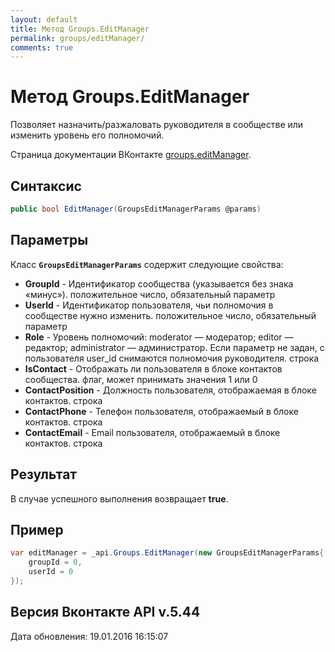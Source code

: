```yaml
---
layout: default
title: Метод Groups.EditManager
permalink: groups/editManager/
comments: true
---
```

# Метод Groups.EditManager
Позволяет назначить/разжаловать руководителя в сообществе или изменить уровень его полномочий.

Страница документации ВКонтакте [groups.editManager](https://vk.com/dev/groups.editManager).

## Синтаксис
``` csharp
public bool EditManager(GroupsEditManagerParams @params)
```

## Параметры
Класс **`GroupsEditManagerParams`** содержит следующие свойства:

+ **GroupId** - Идентификатор сообщества (указывается без знака «минус»). положительное число, обязательный параметр
+ **UserId** - Идентификатор пользователя, чьи полномочия в сообществе нужно изменить. положительное число, обязательный параметр
+ **Role** - Уровень полномочий: 
moderator — модератор; 
editor — редактор; 
administrator — администратор. 
Если параметр не задан, с пользователя user_id снимаются полномочия руководителя. строка
+ **IsContact** - Отображать ли пользователя в блоке контактов сообщества. флаг, может принимать значения 1 или 0
+ **ContactPosition** - Должность пользователя, отображаемая в блоке контактов. строка
+ **ContactPhone** - Телефон пользователя, отображаемый в блоке контактов. строка
+ **ContactEmail** - Email пользователя, отображаемый в блоке контактов. строка

## Результат
В случае успешного выполнения возвращает **true**.

## Пример
``` csharp
var editManager = _api.Groups.EditManager(new GroupsEditManagerParams{
	groupId = 0,
	userId = 0
});
```

## Версия Вконтакте API v.5.44
Дата обновления: 19.01.2016 16:15:07
